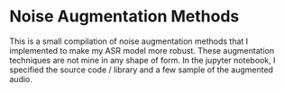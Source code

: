 # Noise Augmentation Methods
This is a small compilation of noise augmentation methods that I implemented to make my ASR model more robust. These augmentation techniques are not mine in any shape of form. In the jupyter notebook, I specified the source code / library and a few sample of the augmented audio.

